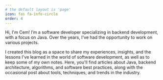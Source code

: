 ```yaml
---
# the default layout is 'page'
icon: fas fa-info-circle
order: 4
---
```


Hi, I'm Cem! I’m a software developer specializing in backend development, with a focus on Java. Over the years, I've had the opportunity to work on various projects.

I created this blog as a space to share my experiences, insights, and the lessons I've learned in the world of software development, as well as to keep some of my own notes. Here, you'll find articles about Java, backend architecture, algorithms, and software best practices, along with the occasional post about tools, techniques, and trends in the industry.
